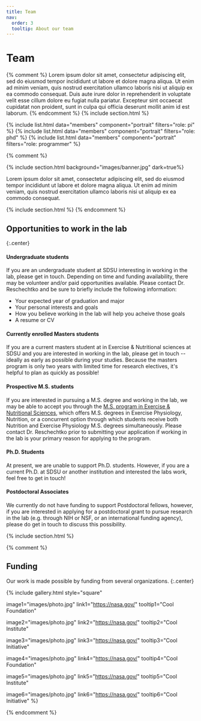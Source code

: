 ```yaml
---
title: Team
nav:
  order: 3
  tooltip: About our team
---
```


# <i class="fas fa-users"></i>Team
{% comment %}
Lorem ipsum dolor sit amet, consectetur adipiscing elit, sed do eiusmod tempor incididunt ut labore et dolore magna aliqua.
Ut enim ad minim veniam, quis nostrud exercitation ullamco laboris nisi ut aliquip ex ea commodo consequat.
Duis aute irure dolor in reprehenderit in voluptate velit esse cillum dolore eu fugiat nulla pariatur.
Excepteur sint occaecat cupidatat non proident, sunt in culpa qui officia deserunt mollit anim id est laborum.
{% endcomment %}
{% include section.html %}

{%
  include list.html
  data="members"
  component="portrait"
  filters="role: pi"
%}
{%
  include list.html
  data="members"
  component="portrait"
  filters="role: phd"
%}
{%
  include list.html
  data="members"
  component="portrait"
  filters="role: programmer"
%}

{% comment %}

{% include section.html background="images/banner.jpg" dark=true%}

Lorem ipsum dolor sit amet, consectetur adipiscing elit, sed do eiusmod tempor incididunt ut labore et dolore magna aliqua.
Ut enim ad minim veniam, quis nostrud exercitation ullamco laboris nisi ut aliquip ex ea commodo consequat.

{% include section.html %}
{% endcomment %}

## Opportunities to work in the lab
{:.center}
#### Undergraduate students

If you are an undergraduate student at SDSU interesting in working in the lab, please get in touch. Depending on time and funding availability, there may be volunteer and/or paid opportunities available. Please contact Dr. Reschechtko and be sure to briefly include the following information:

- Your expected year of graduation and major
- Your personal interests and goals
- How you believe working in the lab will help you acheive those goals
- A resume or CV



#### Currently enrolled Masters students

If you are a current masters student at in Exercise & Nutritional sciences at SDSU and you are interested in working in the lab, please get in touch -- ideally as early as possible during your studies. Because the masters program is only two years with limited time for research electives, it's helpful to plan as quickly as possible!

#### Prospective M.S. students

If you are interested in pursuing a M.S. degree and working in the lab, we may be able to accept you through the [M.S. program in Exercise & Nutritional Sciences](https://ens.sdsu.edu/academic-programs/masters/), which offers M.S. degrees in Exercise Physiology, Nutrition, or a concurrent option through which students receive both Nutrition and Exercise Physiology M.S. degrees simultaneously. Please contact Dr. Reschechtko prior to submitting your application if working in the lab is your primary reason for applying to the program.

#### Ph.D. Students

At present, we are unable to support Ph.D. students. However, if you are a current Ph.D. at SDSU or another institution and interested the labs work, feel free to get in touch!

#### Postdoctoral Associates

We currently do not have funding to support Postdoctoral fellows, however, if you are interested in applying for a postdoctoral grant to pursue research in the lab (e.g. through NIH or NSF, or an international funding agency), please do get in touch to discuss this possibility.

{% include section.html %}

{% comment %}
## Funding

Our work is made possible by funding from several organizations.
{:.center}

{%
  include gallery.html
  style="square"

  image1="images/photo.jpg"
  link1="https://nasa.gov/"
  tooltip1="Cool Foundation"

  image2="images/photo.jpg"
  link2="https://nasa.gov/"
  tooltip2="Cool Institute"

  image3="images/photo.jpg"
  link3="https://nasa.gov/"
  tooltip3="Cool Initiative"

  image4="images/photo.jpg"
  link4="https://nasa.gov/"
  tooltip4="Cool Foundation"

  image5="images/photo.jpg"
  link5="https://nasa.gov/"
  tooltip5="Cool Institute"

  image6="images/photo.jpg"
  link6="https://nasa.gov/"
  tooltip6="Cool Initiative"
%}

{% endcomment %}
